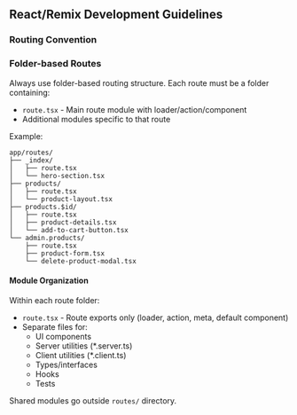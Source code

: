 ## React/Remix Development Guidelines

### Routing Convention

### Folder-based Routes

Always use folder-based routing structure. Each route must be a folder containing:

- `route.tsx` - Main route module with loader/action/component
- Additional modules specific to that route

Example:

```
app/routes/
├── _index/
│   ├── route.tsx
│   └── hero-section.tsx
├── products/
│   ├── route.tsx
│   └── product-layout.tsx
├── products.$id/
│   ├── route.tsx
│   ├── product-details.tsx
│   └── add-to-cart-button.tsx
└── admin.products/
    ├── route.tsx
    ├── product-form.tsx
    └── delete-product-modal.tsx
```

#### Module Organization

Within each route folder:

- `route.tsx` - Route exports only (loader, action, meta, default component)
- Separate files for:
  - UI components
  - Server utilities (*.server.ts)
  - Client utilities (*.client.ts)
  - Types/interfaces
  - Hooks
  - Tests

Shared modules go outside `routes/` directory.
